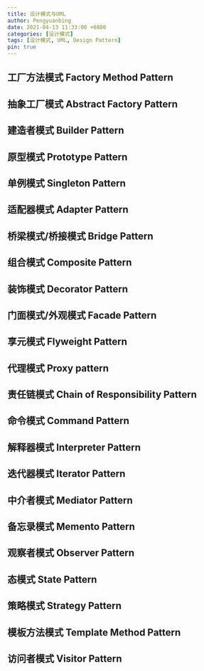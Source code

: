 ```yaml
---
title: 设计模式与UML
author: Pengyuanbing
date: 2021-04-13 11:33:00 +0800
categories: [设计模式]
tags: [设计模式, UML, Design Pattern]
pin: true
---
```



## 工厂方法模式	Factory Method Pattern
## 抽象工厂模式	Abstract Factory Pattern
## 建造者模式	Builder Pattern
## 原型模式	Prototype Pattern
## 单例模式	Singleton Pattern
## 适配器模式	Adapter Pattern
## 桥梁模式/桥接模式	Bridge Pattern
## 组合模式	Composite Pattern
## 装饰模式	Decorator Pattern
## 门面模式/外观模式	Facade Pattern
## 享元模式	Flyweight Pattern
## 代理模式	Proxy pattern
## 责任链模式	Chain of Responsibility Pattern
## 命令模式	Command Pattern
## 解释器模式	Interpreter Pattern
## 迭代器模式	Iterator Pattern
## 中介者模式	Mediator Pattern
## 备忘录模式	Memento Pattern
## 观察者模式	Observer Pattern
## 态模式	State Pattern
## 策略模式	Strategy Pattern
## 模板方法模式	Template Method Pattern
## 访问者模式	Visitor Pattern


